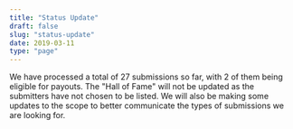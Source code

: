 ```yaml
---
title: "Status Update"
draft: false
slug: "status-update"
date: 2019-03-11
type: "page"
---
```


We have processed a total of 27 submissions so far, with 2 of them being
eligible for payouts. The "Hall of Fame" will not be updated as the submitters
have not chosen to be listed. We will also be making some updates to the scope
to better communicate the types of submissions we are looking for.

